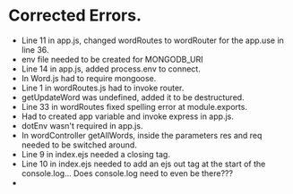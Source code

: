 # Corrected Errors.

- Line 11 in app.js, changed wordRoutes to wordRouter for the app.use in line 36.
- env file needed to be created for MONGODB_URI
- Line 14 in app.js, added process.env to connect.
- In Word.js had to require mongoose.
- Line 1 in wordRoutes.js had to invoke router.
- getUpdateWord was undefined, added it to be destructured.
- Line 33 in wordRoutes fixed spelling error at module.exports.
- Had to created app variable and invoke express in app.js.
- dotEnv wasn't required in app.js.
- In wordController getAllWords, inside the parameters res and req needed to be switched around.
- Line 9 in index.ejs needed a closing tag.
- Line 10 in index.ejs needed to add an ejs out tag at the start of the console.log... Does console.log need to even be there???
- 
